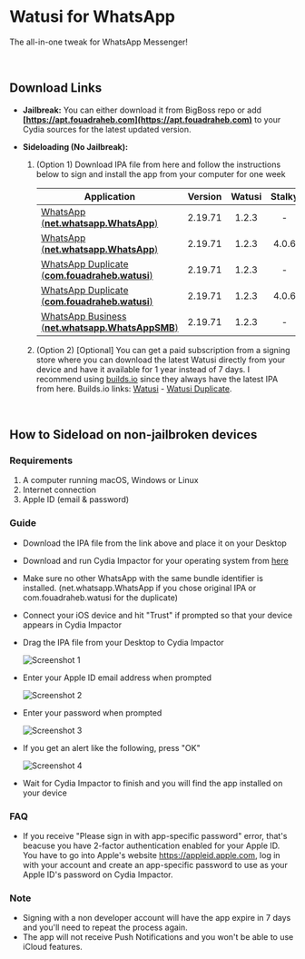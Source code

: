 # Watusi for WhatsApp

The all-in-one tweak for WhatsApp Messenger!

&nbsp;

## Download Links

* **Jailbreak:** You can either download it from BigBoss repo or add __[https://apt.fouadraheb.com](https://apt.fouadraheb.com)__ to your Cydia sources for the latest updated version.
* **Sideloading (No Jailbreak):** 

    1. (Option 1) Download IPA file from here and follow the instructions below to sign and install the app from your computer for one week

        | Application        | Version   | Watusi | Stalky |
        | ------------------ |:---------:|:------:|:------:|
        | [WhatsApp (__net.whatsapp.WhatsApp__)](https://mega.nz/#!pPpgnQIA!nCZ7O4atOISTgqbNsuMxVUpFc0crkI4Z6zrd8YX2Yus) | 2.19.71   | 1.2.3 | - |
        | [WhatsApp (__net.whatsapp.WhatsApp__)](https://mega.nz/#!tHxgHCYa!b-zIXDv08cd5AQOO6STYRt-BT5fWeo_aQjKHuM8Rzrs) | 2.19.71   | 1.2.3 | 4.0.6 |
        | [WhatsApp Duplicate (__com.fouadraheb.watusi__)](https://mega.nz/#!9PxkGCIY!GR-tqgTurneQN7-AiEvPL5Jzsu-haV-mvNXM52EdY0o) | 2.19.71   | 1.2.3 | - |
        | [WhatsApp Duplicate (__com.fouadraheb.watusi__)](https://mega.nz/#!9ahWVYIa!Y_5MQcKFg3jcvaRE0nRUTtm7L6rQ4Mko_NMCXYhEaTo) | 2.19.71   | 1.2.3 | 4.0.6 |
        | [WhatsApp Business (__net.whatsapp.WhatsAppSMB__)](https://mega.nz/#!UHgA2AQL!vgjlI19tqpcxYdEtQNSV1iV0kP3UrVXrWWcEUHf94SM) | 2.19.71   | 1.2.3 | - |
    
    2. (Option 2) [Optional] You can get a paid subscription from a signing store where you can download the latest Watusi directly from your device and have it available for 1 year instead of 7 days. I recommend using [builds.io](https://builds.io/apps/WAtest/?aid=1025553) since they always have the latest IPA from here. Builds.io links: [Watusi](https://builds.io/apps/WAtest/?aid=1025553) - [Watusi Duplicate](https://builds.io/apps/duplicatewatusi/?aid=1025553).

&nbsp;

## How to Sideload on non-jailbroken devices

### Requirements

1. A computer running macOS, Windows or Linux
2. Internet connection
3. Apple ID (email & password)

### Guide

* Download the IPA file from the link above and place it on your Desktop

* Download and run Cydia Impactor for your operating system from [here](http://www.cydiaimpactor.com)

* Make sure no other WhatsApp with the same bundle identifier is installed. (net.whatsapp.WhatsApp if you chose original IPA or com.fouadraheb.watusi for the duplicate)

* Connect your iOS device and hit "Trust" if prompted so that your device appears in Cydia Impactor

* Drag the IPA file from your Desktop to Cydia Impactor

  
  ![Screenshot 1](https://raw.githubusercontent.com/FouadRaheb/Watusi-for-WhatsApp/master/images/1.png "Screenshot 1")

* Enter your Apple ID email address when prompted 



  ![Screenshot 2](https://raw.githubusercontent.com/FouadRaheb/Watusi-for-WhatsApp/master/images/2.png "Screenshot 2")

* Enter your password when prompted 



  ![Screenshot 3](https://raw.githubusercontent.com/FouadRaheb/Watusi-for-WhatsApp/master/images/3.png "Screenshot 3")

* If you get an alert like the following, press "OK"


  ![Screenshot 4](https://raw.githubusercontent.com/FouadRaheb/Watusi-for-WhatsApp/master/images/4.png "Screenshot 4")

* Wait for Cydia Impactor to finish and you will find the app installed on your device

### FAQ
* If you receive "Please sign in with app-specific password" error, that's beacuse you have 2-factor authentication enabled for your Apple ID. You have to go into Apple's website https://appleid.apple.com, log in with your account and create an app-specific password to use as your Apple ID's password on Cydia Impactor.

### Note

* Signing with a non developer account will have the app expire in 7 days and you'll need to repeat the process again.
* The app will not receive Push Notifications and you won't be able to use iCloud features.
